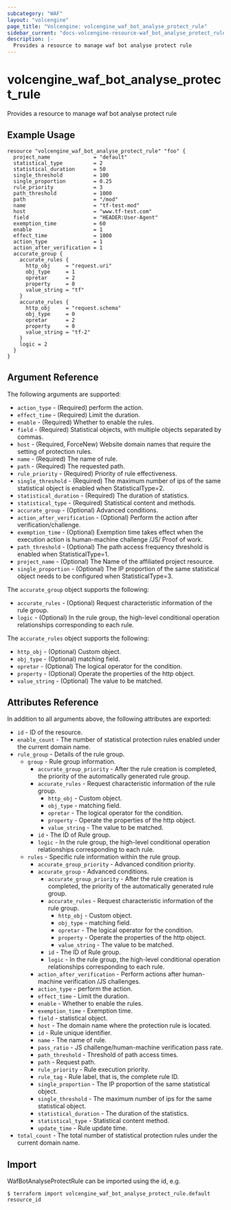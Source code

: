 ```yaml
---
subcategory: "WAF"
layout: "volcengine"
page_title: "Volcengine: volcengine_waf_bot_analyse_protect_rule"
sidebar_current: "docs-volcengine-resource-waf_bot_analyse_protect_rule"
description: |-
  Provides a resource to manage waf bot analyse protect rule
---
```

# volcengine_waf_bot_analyse_protect_rule
Provides a resource to manage waf bot analyse protect rule
## Example Usage
```hcl
resource "volcengine_waf_bot_analyse_protect_rule" "foo" {
  project_name              = "default"
  statistical_type          = 2
  statistical_duration      = 50
  single_threshold          = 100
  single_proportion         = 0.25
  rule_priority             = 3
  path_threshold            = 1000
  path                      = "/mod"
  name                      = "tf-test-mod"
  host                      = "www.tf-test.com"
  field                     = "HEADER:User-Agent"
  exemption_time            = 60
  enable                    = 1
  effect_time               = 1000
  action_type               = 1
  action_after_verification = 1
  accurate_group {
    accurate_rules {
      http_obj     = "request.uri"
      obj_type     = 1
      opretar      = 2
      property     = 0
      value_string = "tf"
    }
    accurate_rules {
      http_obj     = "request.schema"
      obj_type     = 0
      opretar      = 2
      property     = 0
      value_string = "tf-2"
    }
    logic = 2
  }
}
```
## Argument Reference
The following arguments are supported:
* `action_type` - (Required) perform the action.
* `effect_time` - (Required) Limit the duration.
* `enable` - (Required) Whether to enable the rules.
* `field` - (Required) Statistical objects, with multiple objects separated by commas.
* `host` - (Required, ForceNew) Website domain names that require the setting of protection rules.
* `name` - (Required) The name of rule.
* `path` - (Required) The requested path.
* `rule_priority` - (Required) Priority of rule effectiveness.
* `single_threshold` - (Required) The maximum number of ips of the same statistical object is enabled when StatisticalType=2.
* `statistical_duration` - (Required) The duration of statistics.
* `statistical_type` - (Required) Statistical content and methods.
* `accurate_group` - (Optional) Advanced conditions.
* `action_after_verification` - (Optional) Perform the action after verification/challenge.
* `exemption_time` - (Optional) Exemption time takes effect when the execution action is human-machine challenge /JS/ Proof of work.
* `path_threshold` - (Optional) The path access frequency threshold is enabled when StatisticalType=1.
* `project_name` - (Optional) The Name of the affiliated project resource.
* `single_proportion` - (Optional) The IP proportion of the same statistical object needs to be configured when StatisticalType=3.

The `accurate_group` object supports the following:

* `accurate_rules` - (Optional) Request characteristic information of the rule group.
* `logic` - (Optional) In the rule group, the high-level conditional operation relationships corresponding to each rule.

The `accurate_rules` object supports the following:

* `http_obj` - (Optional) Custom object.
* `obj_type` - (Optional) matching field.
* `opretar` - (Optional) The logical operator for the condition.
* `property` - (Optional) Operate the properties of the http object.
* `value_string` - (Optional) The value to be matched.

## Attributes Reference
In addition to all arguments above, the following attributes are exported:
* `id` - ID of the resource.
* `enable_count` - The number of statistical protection rules enabled under the current domain name.
* `rule_group` - Details of the rule group.
    * `group` - Rule group information.
        * `accurate_group_priority` - After the rule creation is completed, the priority of the automatically generated rule group.
        * `accurate_rules` - Request characteristic information of the rule group.
            * `http_obj` - Custom object.
            * `obj_type` - matching field.
            * `opretar` - The logical operator for the condition.
            * `property` - Operate the properties of the http object.
            * `value_string` - The value to be matched.
        * `id` - The ID of Rule group.
        * `logic` - In the rule group, the high-level conditional operation relationships corresponding to each rule.
    * `rules` - Specific rule information within the rule group.
        * `accurate_group_priority` - Advanced condition priority.
        * `accurate_group` - Advanced conditions.
            * `accurate_group_priority` - After the rule creation is completed, the priority of the automatically generated rule group.
            * `accurate_rules` - Request characteristic information of the rule group.
                * `http_obj` - Custom object.
                * `obj_type` - matching field.
                * `opretar` - The logical operator for the condition.
                * `property` - Operate the properties of the http object.
                * `value_string` - The value to be matched.
            * `id` - The ID of Rule group.
            * `logic` - In the rule group, the high-level conditional operation relationships corresponding to each rule.
        * `action_after_verification` - Perform actions after human-machine verification /JS challenges.
        * `action_type` - perform the action.
        * `effect_time` - Limit the duration.
        * `enable` - Whether to enable the rules.
        * `exemption_time` - Exemption time.
        * `field` - statistical object.
        * `host` - The domain name where the protection rule is located.
        * `id` - Rule unique identifier.
        * `name` - The name of rule.
        * `pass_ratio` - JS challenge/human-machine verification pass rate.
        * `path_threshold` - Threshold of path access times.
        * `path` - Request path.
        * `rule_priority` - Rule execution priority.
        * `rule_tag` - Rule label, that is, the complete rule ID.
        * `single_proportion` - The IP proportion of the same statistical object.
        * `single_threshold` - The maximum number of ips for the same statistical object.
        * `statistical_duration` - The duration of the statistics.
        * `statistical_type` - Statistical content method.
        * `update_time` - Rule update time.
* `total_count` - The total number of statistical protection rules under the current domain name.


## Import
WafBotAnalyseProtectRule can be imported using the id, e.g.
```
$ terraform import volcengine_waf_bot_analyse_protect_rule.default resource_id
```

